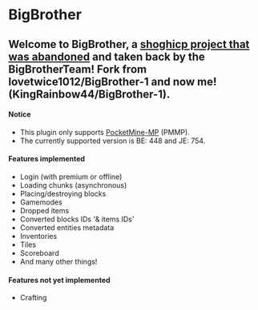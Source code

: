 BigBrother
=============
Welcome to BigBrother, a [shoghicp project that was abandoned](https://github.com/shoghicp/bigbrother) and taken back by the BigBrotherTeam!
Fork from lovetwice1012/BigBrother-1 and now me! (KingRainbow44/BigBrother-1).
-------------

#### Notice
* This plugin only supports [PocketMine-MP](https://github.com/pmmp/PocketMine-MP) (PMMP).
* The currently supported version is BE: 448 and JE: 754.

#### Features implemented
* Login (with premium or offline)
* Loading chunks (asynchronous)
* Placing/destroying blocks
* Gamemodes
* Dropped items
* Converted blocks IDs '& items IDs'
* Converted entities metadata
* Inventories
* Tiles
* Scoreboard
* And many other things!

#### Features not yet implemented
* Crafting
